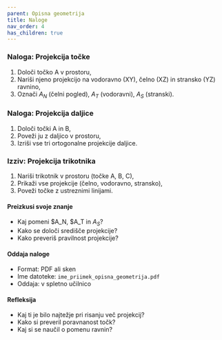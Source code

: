 ```yaml
---
parent: Opisna geometrija
title: Naloge
nav_order: 4
has_children: true
---
```


### Naloga: Projekcija točke

1. Določi točko A v prostoru,
2. Nariši njeno projekcijo na vodoravno (XY), čelno (XZ) in stransko (YZ) ravnino,
3. Označi $A_N$ (čelni pogled), $A_T$ (vodoravni), $A_S$ (stranski).

### Naloga: Projekcija daljice

1. Določi točki A in B,
2. Poveži ju z daljico v prostoru,
3. Izriši vse tri ortogonalne projekcije daljice.

### Izziv: Projekcija trikotnika

1. Nariši trikotnik v prostoru (točke A, B, C),
2. Prikaži vse projekcije (čelno, vodoravno, stransko),
3. Poveži točke z ustreznimi linijami.

#### Preizkusi svoje znanje

* Kaj pomeni $A_N, $A_T in $A_S$?
* Kako se določi središče projekcije?
* Kako preveriš pravilnost projekcije?

#### Oddaja naloge

* Format: PDF ali sken
* Ime datoteke: `ime_priimek_opisna_geometrija.pdf`
* Oddaja: v spletno učilnico

#### Refleksija

* Kaj ti je bilo najtežje pri risanju več projekcij?
* Kako si preveril poravnanost točk?
* Kaj si se naučil o pomenu ravnin?

